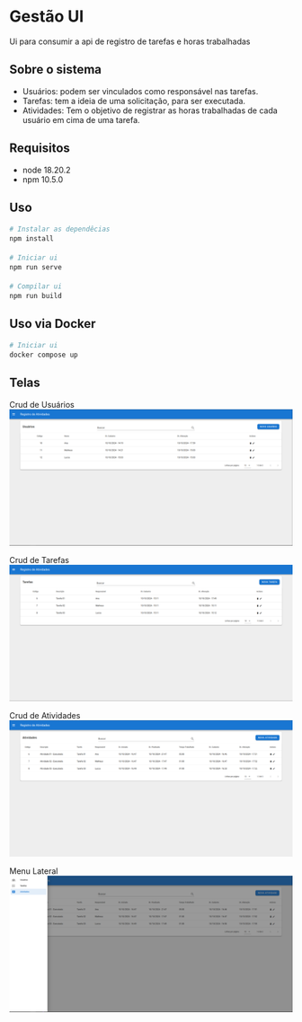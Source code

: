 # Gestão UI

Ui para consumir a api de registro de tarefas e horas trabalhadas

## Sobre o sistema
- Usuários: podem ser vinculados como responsável nas tarefas.
- Tarefas: tem a ideia de uma solicitação, para ser executada.
- Atividades: Tem o objetivo de registrar as horas trabalhadas de cada usuário em cima de uma tarefa.

## Requisitos
- node 18.20.2
- npm 10.5.0

## Uso
```bash
# Instalar as dependêcias
npm install

# Iniciar ui
npm run serve

# Compilar ui
npm run build
```

## Uso via Docker
```bash
# Iniciar ui
docker compose up
```

## Telas

Crud de Usuários
![Crud de Usuários](docs/telas/usuarios.png)

Crud de Tarefas
![Crud de Tarefas](docs/telas/tarefas.png)

Crud de Atividades
![Crud de Atividades](docs/telas/atividades.png)

Menu Lateral
![Menu Lateral](docs/telas/menu_lateral.png)
